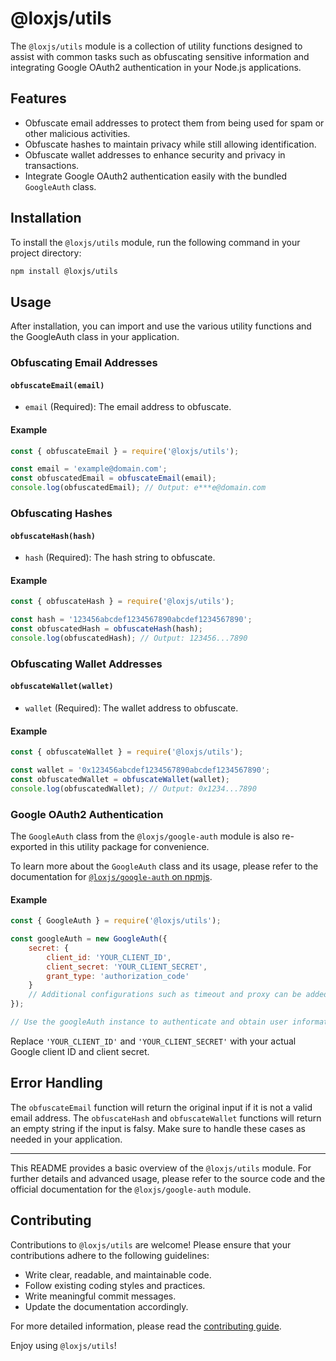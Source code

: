 # @loxjs/utils

The `@loxjs/utils` module is a collection of utility functions designed to assist with common tasks such as obfuscating sensitive information and integrating Google OAuth2 authentication in your Node.js applications.

## Features

- Obfuscate email addresses to protect them from being used for spam or other malicious activities.
- Obfuscate hashes to maintain privacy while still allowing identification.
- Obfuscate wallet addresses to enhance security and privacy in transactions.
- Integrate Google OAuth2 authentication easily with the bundled `GoogleAuth` class.

## Installation

To install the `@loxjs/utils` module, run the following command in your project directory:

```sh
npm install @loxjs/utils
```

## Usage

After installation, you can import and use the various utility functions and the GoogleAuth class in your application.

### Obfuscating Email Addresses

#### `obfuscateEmail(email)`

- `email` (Required): The email address to obfuscate.

#### Example

```js
const { obfuscateEmail } = require('@loxjs/utils');

const email = 'example@domain.com';
const obfuscatedEmail = obfuscateEmail(email);
console.log(obfuscatedEmail); // Output: e***e@domain.com
```

### Obfuscating Hashes

#### `obfuscateHash(hash)`

- `hash` (Required): The hash string to obfuscate.

#### Example

```js
const { obfuscateHash } = require('@loxjs/utils');

const hash = '123456abcdef1234567890abcdef1234567890';
const obfuscatedHash = obfuscateHash(hash);
console.log(obfuscatedHash); // Output: 123456...7890
```

### Obfuscating Wallet Addresses

#### `obfuscateWallet(wallet)`

- `wallet` (Required): The wallet address to obfuscate.

#### Example

```js
const { obfuscateWallet } = require('@loxjs/utils');

const wallet = '0x123456abcdef1234567890abcdef1234567890';
const obfuscatedWallet = obfuscateWallet(wallet);
console.log(obfuscatedWallet); // Output: 0x1234...7890
```

### Google OAuth2 Authentication

The `GoogleAuth` class from the `@loxjs/google-auth` module is also re-exported in this utility package for convenience.

To learn more about the `GoogleAuth` class and its usage, please refer to the documentation for [`@loxjs/google-auth` on npmjs](https://www.npmjs.com/package/@loxjs/google-auth).

#### Example

```js
const { GoogleAuth } = require('@loxjs/utils');

const googleAuth = new GoogleAuth({
    secret: {
        client_id: 'YOUR_CLIENT_ID',
        client_secret: 'YOUR_CLIENT_SECRET',
        grant_type: 'authorization_code'
    }
    // Additional configurations such as timeout and proxy can be added here
});

// Use the googleAuth instance to authenticate and obtain user information
```

Replace `'YOUR_CLIENT_ID'` and `'YOUR_CLIENT_SECRET'` with your actual Google client ID and client secret.

## Error Handling

The `obfuscateEmail` function will return the original input if it is not a valid email address. The `obfuscateHash` and `obfuscateWallet` functions will return an empty string if the input is falsy. Make sure to handle these cases as needed in your application.

---

This README provides a basic overview of the `@loxjs/utils` module. For further details and advanced usage, please refer to the source code and the official documentation for the `@loxjs/google-auth` module.


## Contributing

Contributions to `@loxjs/utils` are welcome! Please ensure that your contributions adhere to the following guidelines:

 - Write clear, readable, and maintainable code.
 - Follow existing coding styles and practices.
 - Write meaningful commit messages.
 - Update the documentation accordingly.

For more detailed information, please read the [contributing guide](https://github.com/loxjs/mono/blob/main/CONTRIBUTING.md).

Enjoy using `@loxjs/utils`!